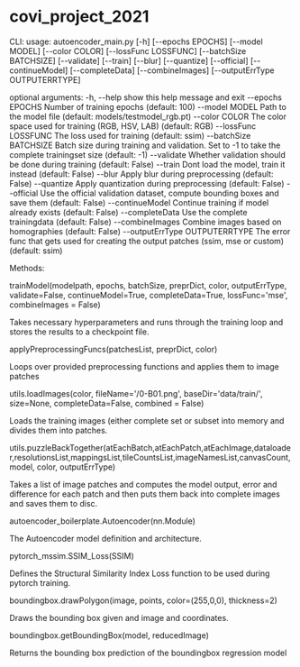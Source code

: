 # covi_project_2021


CLI:
usage: autoencoder_main.py [-h] [--epochs EPOCHS] [--model MODEL] [--color COLOR] [--lossFunc LOSSFUNC] [--batchSize BATCHSIZE] [--validate] [--train] [--blur]
                           [--quantize] [--official] [--continueModel] [--completeData] [--combineImages] [--outputErrType OUTPUTERRTYPE]


optional arguments:
  -h, --help            		show this help message and exit
  --epochs EPOCHS       	Number of training epochs (default: 100)
  --model MODEL         	Path to the model file (default: models/testmodel_rgb.pt)
  --color COLOR         		The color space used for training (RGB, HSV, LAB) (default: RGB)
  --lossFunc LOSSFUNC   	The loss used for training (default: ssim)
  --batchSize BATCHSIZE
                        Batch size during training and validation. Set to -1 to take the complete trainingset size (default: -1)
  --validate            		Whether validation should be done during training (default: False)
  --train               		Dont load the model, train it instead (default: False)
  --blur                		Apply blur during preprocessing (default: False)
  --quantize            		Apply quantization during preprocessing (default: False)
  --official            		Use the official validation dataset, compute bounding boxes and           save them (default: False)
  --continueModel       		Continue training if model already exists (default: False)
  --completeData        		Use the complete trainingdata (default: False)
  --combineImages       	Combine images based on homographies (default: False)
  --outputErrType OUTPUTERRTYPE
                        		The error func that gets used for creating the output patches (ssim, mse or custom) (default: ssim)

Methods: 

trainModel(modelpath, epochs, batchSize, preprDict, color, outputErrType, validate=False, continueModel=True, completeData=True, lossFunc='mse', combineImages = False)

Takes necessary hyperparameters and runs through the training loop and stores the results to a checkpoint file. 

applyPreprocessingFuncs(patchesList, preprDict, color)

Loops over provided preprocessing functions and applies them to image patches

utils.loadImages(color, fileName='/0-B01.png', baseDir='data/train/', size=None, completeData=False, combined = False)

Loads the training images (either complete set or subset into memory and divides them into patches.

utils.puzzleBackTogether(atEachBatch,atEachPatch,atEachImage,dataloader,resolutionsList,mappingsList,tileCountsList,imageNamesList,canvasCount, model, color, outputErrType)

Takes a list of image patches and computes the model output, error and difference for each patch and then puts them back into complete images and saves them to disc. 

autoencoder_boilerplate.Autoencoder(nn.Module)

The Autoencoder model definition and architecture. 

pytorch_mssim.SSIM_Loss(SSIM)

Defines the Structural Similarity Index Loss function to be used during pytorch training.

boundingbox.drawPolygon(image, points, color=(255,0,0), thickness=2)

Draws the bounding box given and image and coordinates. 

boundingbox.getBoundingBox(model, reducedImage)

Returns the bounding box prediction of the boundingbox regression model
